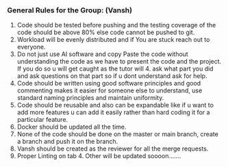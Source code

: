### General Rules for the Group:  (Vansh)
1. Code should be tested before pushing and the testing coverage of the code should be above 80% else code cannot be pushed to git.
2. Workload will be evenly distributed and if You are stuck reach out to everyone.
3. Do not just use AI software and copy Paste the code without understanding the code as we have to present the code and the project. If you do so u will get caught as the tutor will 4. ask what part you did and ask questions on that part so if u dont understand ask for help.
5. Code should be written using good software principles and good commenting makes it easier for someone else to understand, use standard naming principles and maintain uniformity.
6. Code should be reusable and also can be expandable like if u want to add more features u can add it easily rather than hard coding it for a particular feature.
7. Docker should be updated all the time.
8. None of the code should be done on the master or main branch, create a branch and push it on the branch.
9. Vansh should be created as the reviewer for all the merge requests.
10. Proper Linting on tab 4.
Other will be updated soooon…….
